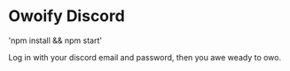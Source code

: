 # Owoify Discord

'npm install && npm start'

Log in with your discord email and password, then you awe weady to owo.
